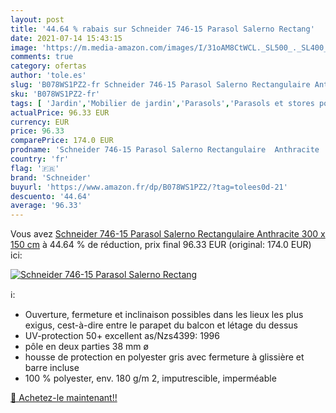 ```yaml
---
layout: post
title: '44.64 % rabais sur Schneider 746-15 Parasol Salerno Rectang'
date: 2021-07-14 15:43:15
image: 'https://m.media-amazon.com/images/I/31oAM8CtWCL._SL500_._SL400_.jpg'
comments: true
category: ofertas
author: 'tole.es'
slug: 'B078WS1PZ2-fr Schneider 746-15 Parasol Salerno Rectangulaire Anthracite...'
sku: 'B078WS1PZ2-fr'
tags: [ 'Jardin','Mobilier de jardin','Parasols','Parasols et stores pour patio','schneider', ]
actualPrice: 96.33 EUR
currency: EUR
price: 96.33
comparePrice: 174.0 EUR
prodname: 'Schneider 746-15 Parasol Salerno Rectangulaire  Anthracite  300 x 150 cm'
country: 'fr'
flag: '🇫🇷'
brand: 'Schneider'
buyurl: 'https://www.amazon.fr/dp/B078WS1PZ2/?tag=tolees0d-21'
descuento: '44.64'
average: '96.33'
---
```


Vous avez [Schneider 746-15 Parasol Salerno Rectangulaire  Anthracite  300 x 150 cm](https://www.amazon.fr/dp/B078WS1PZ2/?tag=tolees0d-21)  à  44.64 % de réduction, prix final  96.33 EUR (original: 174.0 EUR) ici:

[![Schneider 746-15 Parasol Salerno Rectang](https://m.media-amazon.com/images/I/31oAM8CtWCL._SL500_._SL400_.jpg)](https://www.amazon.fr/dp/B078WS1PZ2/?tag=tolees0d-21)

ℹ️:

- Ouverture, fermeture et inclinaison possibles dans les lieux les plus exigus, cest-à-dire entre le parapet du balcon et létage du dessus
- UV-protection 50+ excellent as/Nzs4399: 1996
- pôle en deux parties 38 mm ø
- housse de protection en polyester gris avec fermeture à glissière et barre incluse
- 100 % polyester, env. 180 g/m 2, imputrescible, imperméable

[🛒 Achetez-le maintenant!!](https://www.amazon.fr/dp/B078WS1PZ2/?tag=tolees0d-21)
